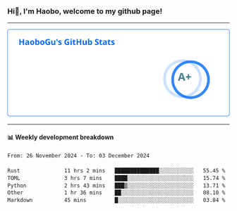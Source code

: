 <!--<h2 align="center"> Hi👋, I'm Haobo, welcome to my github page! </h2>-->
### Hi👋, I'm Haobo, welcome to my github page!
-------

<img href="https://github.com/HaoboGu" src="assets/stats.svg" alt="github stats" /> 

-------

#### 📊 **Weekly development breakdown**
<!--START_SECTION:waka-->

```txt
From: 26 November 2024 - To: 03 December 2024

Rust              11 hrs 2 mins   ██████████████░░░░░░░░░░░   55.45 %
TOML              3 hrs 7 mins    ████░░░░░░░░░░░░░░░░░░░░░   15.74 %
Python            2 hrs 43 mins   ███▒░░░░░░░░░░░░░░░░░░░░░   13.71 %
Other             1 hr 36 mins    ██░░░░░░░░░░░░░░░░░░░░░░░   08.10 %
Markdown          45 mins         █░░░░░░░░░░░░░░░░░░░░░░░░   03.84 %
```

<!--END_SECTION:waka-->
<!--
backup url: https://github-readme-status-dusky-ten.vercel.app/api?username=HaoboGu&count_private=true&show_icons=true&theme=transparent&border_color=2f80ed
-->
<!--
**HaoboGu/HaoboGu** is a ✨ _special_ ✨ repository because its `README.md` (this file) appears on your GitHub profile.

Here are some ideas to get you started:

- 🔭 I’m currently working on AI-assisted programming tools
- 🌱 I’m currently learning ...
- 👯 I’m looking to collaborate on ...
- 🤔 I’m looking for help with ...
- 💬 Ask me about ...
- 📫 How to reach me: ...
- 😄 Pronouns: ...
- ⚡ Fun fact: ...
-->
